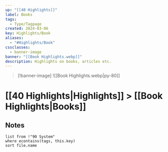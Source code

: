```yaml
---
up: "[[40 Highlights]]"
label: Books
tags:
  - Type/Tagpage
created: 2024-03-06
key: Highlights/Book
aliases:
  - "#Highlights/Book"
cssclasses:
  - banner-image
banner: "[[Book Highlights.webp]]"
description: Highlights on books, articles etc.
---
```

>[!banner-image] ![[Book Highlights.webp|py-80]]
# [[40 Highlights|Highlights]] > [[Book Highlights|Books]]
## Notes
```dataview
list from !"90 System"
where econtains(tags, this.key)
sort file.name
```
